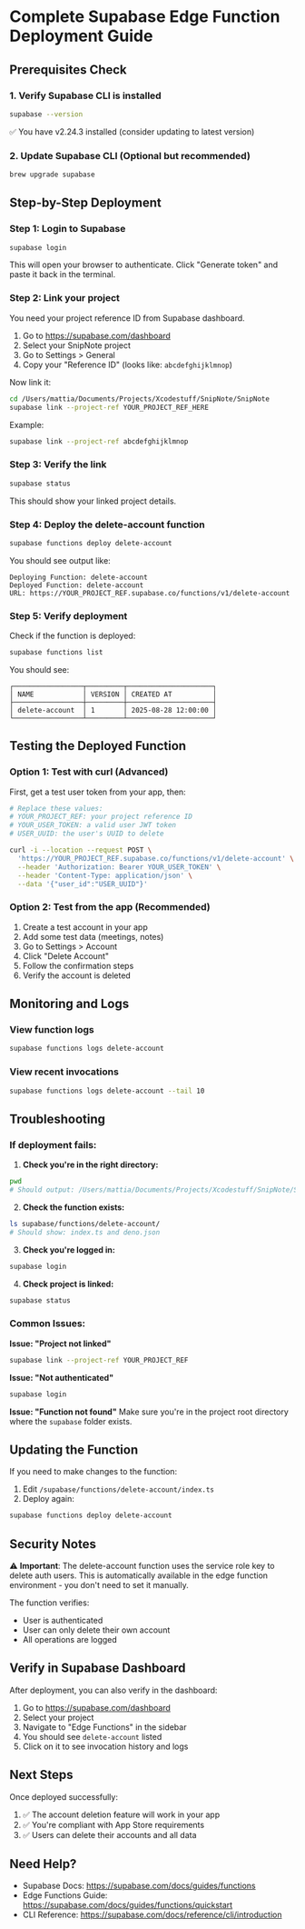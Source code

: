 # Complete Supabase Edge Function Deployment Guide

## Prerequisites Check

### 1. Verify Supabase CLI is installed
```bash
supabase --version
```
✅ You have v2.24.3 installed (consider updating to latest version)

### 2. Update Supabase CLI (Optional but recommended)
```bash
brew upgrade supabase
```

## Step-by-Step Deployment

### Step 1: Login to Supabase
```bash
supabase login
```
This will open your browser to authenticate. Click "Generate token" and paste it back in the terminal.

### Step 2: Link your project
You need your project reference ID from Supabase dashboard.

1. Go to https://supabase.com/dashboard
2. Select your SnipNote project
3. Go to Settings > General
4. Copy your "Reference ID" (looks like: `abcdefghijklmnop`)

Now link it:
```bash
cd /Users/mattia/Documents/Projects/Xcodestuff/SnipNote/SnipNote
supabase link --project-ref YOUR_PROJECT_REF_HERE
```

Example:
```bash
supabase link --project-ref abcdefghijklmnop
```

### Step 3: Verify the link
```bash
supabase status
```
This should show your linked project details.

### Step 4: Deploy the delete-account function
```bash
supabase functions deploy delete-account
```

You should see output like:
```
Deploying Function: delete-account
Deployed Function: delete-account
URL: https://YOUR_PROJECT_REF.supabase.co/functions/v1/delete-account
```

### Step 5: Verify deployment
Check if the function is deployed:
```bash
supabase functions list
```

You should see:
```
┌─────────────────┬─────────┬─────────────────────┐
│ NAME            │ VERSION │ CREATED AT          │
├─────────────────┼─────────┼─────────────────────┤
│ delete-account  │ 1       │ 2025-08-28 12:00:00 │
└─────────────────┴─────────┴─────────────────────┘
```

## Testing the Deployed Function

### Option 1: Test with curl (Advanced)
First, get a test user token from your app, then:

```bash
# Replace these values:
# YOUR_PROJECT_REF: your project reference ID
# YOUR_USER_TOKEN: a valid user JWT token
# USER_UUID: the user's UUID to delete

curl -i --location --request POST \
  'https://YOUR_PROJECT_REF.supabase.co/functions/v1/delete-account' \
  --header 'Authorization: Bearer YOUR_USER_TOKEN' \
  --header 'Content-Type: application/json' \
  --data '{"user_id":"USER_UUID"}'
```

### Option 2: Test from the app (Recommended)
1. Create a test account in your app
2. Add some test data (meetings, notes)
3. Go to Settings > Account
4. Click "Delete Account"
5. Follow the confirmation steps
6. Verify the account is deleted

## Monitoring and Logs

### View function logs
```bash
supabase functions logs delete-account
```

### View recent invocations
```bash
supabase functions logs delete-account --tail 10
```

## Troubleshooting

### If deployment fails:

1. **Check you're in the right directory:**
```bash
pwd
# Should output: /Users/mattia/Documents/Projects/Xcodestuff/SnipNote/SnipNote
```

2. **Check the function exists:**
```bash
ls supabase/functions/delete-account/
# Should show: index.ts and deno.json
```

3. **Check you're logged in:**
```bash
supabase login
```

4. **Check project is linked:**
```bash
supabase status
```

### Common Issues:

**Issue: "Project not linked"**
```bash
supabase link --project-ref YOUR_PROJECT_REF
```

**Issue: "Not authenticated"**
```bash
supabase login
```

**Issue: "Function not found"**
Make sure you're in the project root directory where the `supabase` folder exists.

## Updating the Function

If you need to make changes to the function:

1. Edit `/supabase/functions/delete-account/index.ts`
2. Deploy again:
```bash
supabase functions deploy delete-account
```

## Security Notes

⚠️ **Important**: The delete-account function uses the service role key to delete auth users. This is automatically available in the edge function environment - you don't need to set it manually.

The function verifies:
- User is authenticated
- User can only delete their own account
- All operations are logged

## Verify in Supabase Dashboard

After deployment, you can also verify in the dashboard:

1. Go to https://supabase.com/dashboard
2. Select your project
3. Navigate to "Edge Functions" in the sidebar
4. You should see `delete-account` listed
5. Click on it to see invocation history and logs

## Next Steps

Once deployed successfully:
1. ✅ The account deletion feature will work in your app
2. ✅ You're compliant with App Store requirements
3. ✅ Users can delete their accounts and all data

## Need Help?

- Supabase Docs: https://supabase.com/docs/guides/functions
- Edge Functions Guide: https://supabase.com/docs/guides/functions/quickstart
- CLI Reference: https://supabase.com/docs/reference/cli/introduction